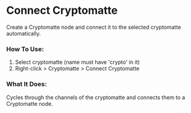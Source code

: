 # Connect Cryptomatte

Create a Cryptomatte node and connect it to the selected cryptomatte automatically.

### How To Use:
1. Select cryptomatte (name must have 'crypto' in it)
2. Right-click > Cryptomatte > Connect Cryptomatte
### What It Does:
Cycles through the channels of the cryptomatte and connects them to a Cryptomatte node.